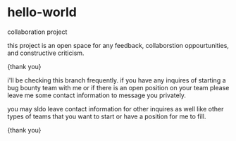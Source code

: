 # hello-world
collaboration project

this project is an open space for any  feedback, collaborstion oppourtunities, and constructive criticism. 

  {thank you}

i'll be checking this branch frequently. if you have any inquires of starting a bug bounty team with me or if there is an open position on  your team please leave me some contact information to message you privately. 

you may sldo leave contact information for other inquires as well like other types of teams that you want to start or have a position for me to fill.

  {thank you}
